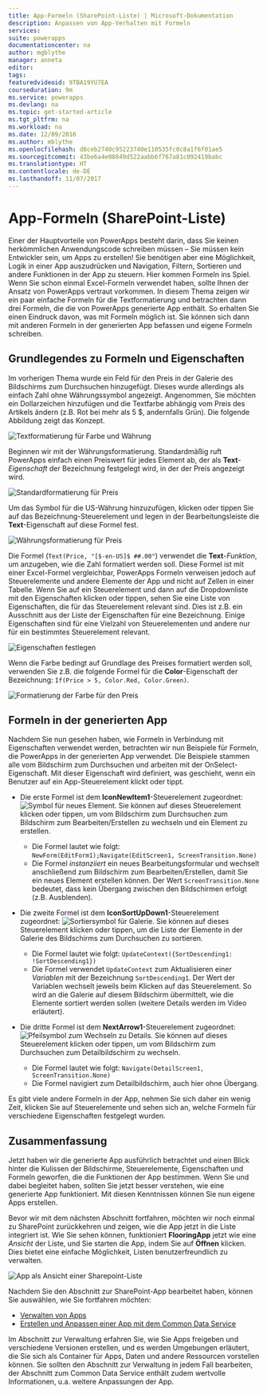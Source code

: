 ```yaml
---
title: App-Formeln (SharePoint-Liste) | Microsoft-Dokumentation
description: Anpassen von App-Verhalten mit Formeln
services: 
suite: powerapps
documentationcenter: na
author: mgblythe
manager: anneta
editor: 
tags: 
featuredvideoid: 9TBA19YU7EA
courseduration: 9m
ms.service: powerapps
ms.devlang: na
ms.topic: get-started-article
ms.tgt_pltfrm: na
ms.workload: na
ms.date: 12/09/2016
ms.author: mblythe
ms.openlocfilehash: d8ceb2740c95223740e110535fc0c8a1f6f01ae5
ms.sourcegitcommit: 43be6a4e08849d522aabb6f767a81c092419babc
ms.translationtype: HT
ms.contentlocale: de-DE
ms.lasthandoff: 11/07/2017
---
```

# <a name="explore-app-formulas-sharepoint-list"></a>App-Formeln (SharePoint-Liste)
Einer der Hauptvorteile von PowerApps besteht darin, dass Sie keinen herkömmlichen Anwendungscode schreiben müssen – Sie müssen kein Entwickler sein, um Apps zu erstellen! Sie benötigen aber eine Möglichkeit, Logik in einer App auszudrücken und Navigation, Filtern, Sortieren und andere Funktionen in der App zu steuern. Hier kommen Formeln ins Spiel. Wenn Sie schon einmal Excel-Formeln verwendet haben, sollte Ihnen der Ansatz von PowerApps vertraut vorkommen. In diesem Thema zeigen wir ein paar einfache Formeln für die Textformatierung und betrachten dann drei Formeln, die die von PowerApps generierte App enthält. So erhalten Sie einen Eindruck davon, was mit Formeln möglich ist. Sie können sich dann mit anderen Formeln in der generierten App befassen und eigene Formeln schreiben.

## <a name="understanding-formulas-and-properties"></a>Grundlegendes zu Formeln und Eigenschaften
Im vorherigen Thema wurde ein Feld für den Preis in der Galerie des Bildschirms zum Durchsuchen hinzugefügt. Dieses wurde allerdings als einfach Zahl ohne Währungssymbol angezeigt. Angenommen, Sie möchten ein Dollarzeichen hinzufügen und die Textfarbe abhängig vom Preis des Artikels ändern (z.B. Rot bei mehr als 5 $, andernfalls Grün). Die folgende Abbildung zeigt das Konzept.

![Textformatierung für Farbe und Währung](./media/learning-spo-app-explore-formulas/text-formatting.png)

Beginnen wir mit der Währungsformatierung. Standardmäßig ruft PowerApps einfach einen Preiswert für jedes Element ab, der als **Text**-*Eigenschaft* der Bezeichnung festgelegt wird, in der der Preis angezeigt wird.

![Standardformatierung für Preis](./media/learning-spo-app-explore-formulas/price-default.png)

Um das Symbol für die US-Währung hinzuzufügen, klicken oder tippen Sie auf das Bezeichnung-Steuerelement und legen in der Bearbeitungsleiste die **Text**-Eigenschaft auf diese Formel fest.

![Währungsformatierung für Preis](./media/learning-spo-app-explore-formulas/price-formatted.png)

Die Formel (`Text(Price, "[$-en-US]$ ##.00"`) verwendet die **Text**-*Funktion*, um anzugeben, wie die Zahl formatiert werden soll. Diese Formel ist mit einer Excel-Formel vergleichbar, PowerApps Formeln verweisen jedoch auf Steuerelemente und andere Elemente der App und nicht auf Zellen in einer Tabelle. Wenn Sie auf ein Steuerelement und dann auf die Dropdownliste mit den Eigenschaften klicken oder tippen, sehen Sie eine Liste von Eigenschaften, die für das Steuerelement relevant sind. Dies ist z.B. ein Ausschnitt aus der Liste der Eigenschaften für eine Bezeichnung. Einige Eigenschaften sind für eine Vielzahl von Steuerelementen und andere nur für ein bestimmtes Steuerelement relevant.

![Eigenschaften festlegen](./media/learning-spo-app-explore-formulas/properties.png)

Wenn die Farbe bedingt auf Grundlage des Preises formatiert werden soll, verwenden Sie z.B. die folgende Formel für die **Color**-Eigenschaft der Bezeichnung: `If(Price > 5, Color.Red, Color.Green)`.

![Formatierung der Farbe für den Preis](./media/learning-spo-app-explore-formulas/color-formatted.png)

## <a name="formulas-included-in-the-generated-app"></a>Formeln in der generierten App
Nachdem Sie nun gesehen haben, wie Formeln in Verbindung mit Eigenschaften verwendet werden, betrachten wir nun Beispiele für Formeln, die PowerApps in der generierten App verwendet. Die Beispiele stammen alle vom Bildschirm zum Durchsuchen und arbeiten mit der OnSelect-Eigenschaft. Mit dieser Eigenschaft wird definiert, was geschieht, wenn ein Benutzer auf ein App-Steuerelement klickt oder tippt.

* Die erste Formel ist dem **IconNewItem1**-Steuerelement zugeordnet: ![Symbol für neues Element](./media/learning-spo-app-explore-formulas/icon-add-item.png). Sie können auf dieses Steuerelement klicken oder tippen, um vom Bildschirm zum Durchsuchen zum Bildschirm zum Bearbeiten/Erstellen zu wechseln und ein Element zu erstellen. 
  
  * Die Formel lautet wie folgt: `NewForm(EditForm1);Navigate(EditScreen1, ScreenTransition.None)`
  * Die Formel *instanziiert* ein neues Bearbeitungsformular und wechselt anschließend zum Bildschirm zum Bearbeiten/Erstellen, damit Sie ein neues Element erstellen können. Der Wert `ScreenTransition.None` bedeutet, dass kein Übergang zwischen den Bildschirmen erfolgt (z.B. Ausblenden).
* Die zweite Formel ist dem **IconSortUpDown1**-Steuerelement zugeordnet: ![Sortiersymbol für Galerie](./media/learning-spo-app-explore-formulas/icon-sort.png). Sie können auf dieses Steuerelement klicken oder tippen, um die Liste der Elemente in der Galerie des Bildschirms zum Durchsuchen zu sortieren.
  
  * Die Formel lautet wie folgt: `UpdateContext({SortDescending1: !SortDescending1})`
  * Die Formel verwendet `UpdateContext` zum Aktualisieren einer *Variablen* mit der Bezeichnung `SortDescending1`. Der Wert der Variablen wechselt jeweils beim Klicken auf das Steuerelement. So wird an die Galerie auf diesem Bildschirm übermittelt, wie die Elemente sortiert werden sollen (weitere Details werden im Video erläutert). 
* Die dritte Formel ist dem **NextArrow1**-Steuerelement zugeordnet: ![Pfeilsymbol zum Wechseln zu Details](./media/learning-spo-app-explore-formulas/icon-arrow.png). Sie können auf dieses Steuerelement klicken oder tippen, um vom Bildschirm zum Durchsuchen zum Detailbildschirm zu wechseln.
  
  * Die Formel lautet wie folgt: `Navigate(DetailScreen1, ScreenTransition.None)`
  * Die Formel navigiert zum Detailbildschirm, auch hier ohne Übergang.

Es gibt viele andere Formeln in der App, nehmen Sie sich daher ein wenig Zeit, klicken Sie auf Steuerelemente und sehen sich an, welche Formeln für verschiedene Eigenschaften festgelegt wurden.

## <a name="wrapping-it-all-up"></a>Zusammenfassung
Jetzt haben wir die generierte App ausführlich betrachtet und einen Blick hinter die Kulissen der Bildschirme, Steuerelemente, Eigenschaften und Formeln geworfen, die die Funktionen der App bestimmen. Wenn Sie und dabei begleitet haben, sollten Sie jetzt besser verstehen, wie eine generierte App funktioniert. Mit diesen Kenntnissen können Sie nun eigene Apps erstellen. 

Bevor wir mit dem nächsten Abschnitt fortfahren, möchten wir noch einmal zu SharePoint zurückkehren und zeigen, wie die App jetzt in die Liste integriert ist. Wie Sie sehen können, funktioniert **FlooringApp** jetzt wie eine *Ansicht* der Liste, und Sie starten die App, indem Sie auf **Öffnen** klicken. Dies bietet eine einfache Möglichkeit, Listen benutzerfreundlich zu verwalten.

![App als Ansicht einer Sharepoint-Liste](./media/learning-spo-app-explore-formulas/list-view.png)

Nachdem Sie den Abschnitt zur SharePoint-App bearbeitet haben, können Sie auswählen, wie Sie fortfahren möchten:

* [Verwalten von Apps](learning-manage-share-apps.md)
* [Erstellen und Anpassen einer App mit dem Common Data Service](learning-case-app-generate.md)

Im Abschnitt zur Verwaltung erfahren Sie, wie Sie Apps freigeben und verschiedene Versionen erstellen, und es werden Umgebungen erläutert, die Sie sich als Container für Apps, Daten und andere Ressourcen vorstellen können. Sie sollten den Abschnitt zur Verwaltung in jedem Fall bearbeiten, der Abschnitt zum Common Data Service enthält zudem wertvolle Informationen, u.a. weitere Anpassungen der App. 

